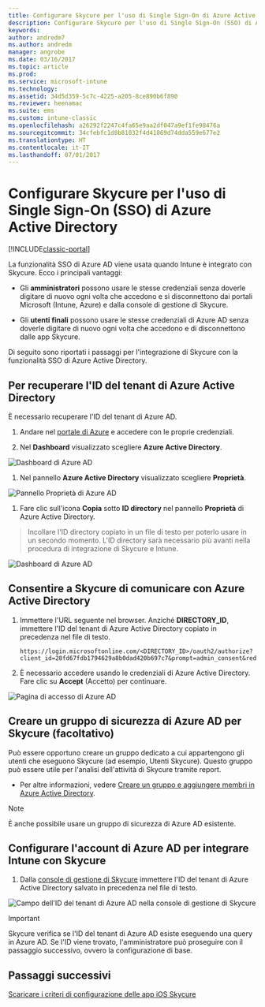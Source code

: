 ```yaml
---
title: Configurare Skycure per l'uso di Single Sign-On di Azure Active Directory
description: Configurare Skycure per l'uso di Single Sign-On (SSO) di Azure Active Directory
keywords: 
author: andredm7
ms.author: andredm
manager: angrobe
ms.date: 03/16/2017
ms.topic: article
ms.prod: 
ms.service: microsoft-intune
ms.technology: 
ms.assetid: 34d5d359-5c7c-4225-a205-8ce890b6f890
ms.reviewer: heenamac
ms.suite: ems
ms.custom: intune-classic
ms.openlocfilehash: a26292f2247c4fa65e9aa2df047a9ef1fe98476a
ms.sourcegitcommit: 34cfebfc1d8b81032f4d41869d74dda559e677e2
ms.translationtype: HT
ms.contentlocale: it-IT
ms.lasthandoff: 07/01/2017
---
```

# <a name="configure-skycure-to-use-azure-active-directory-single-sign-on-sso"></a>Configurare Skycure per l'uso di Single Sign-On (SSO) di Azure Active Directory

[!INCLUDE[classic-portal](../includes/classic-portal.md)]

La funzionalità SSO di Azure AD viene usata quando Intune è integrato con Skycure. Ecco i principali vantaggi:

-   Gli **amministratori** possono usare le stesse credenziali senza doverle digitare di nuovo ogni volta che accedono e si disconnettono dai portali Microsoft (Intune, Azure) e dalla console di gestione di Skycure.

-   Gli **utenti finali** possono usare le stesse credenziali di Azure AD senza doverle digitare di nuovo ogni volta che accedono e di disconnettono dalle app Skycure.

Di seguito sono riportati i passaggi per l'integrazione di Skycure con la funzionalità SSO di Azure Active Directory.

## <a name="to-retrieve-the-azure-active-directory-tenant-id"></a>Per recuperare l'ID del tenant di Azure Active Directory

È necessario recuperare l'ID del tenant di Azure AD.

1.  Andare nel [portale di Azure](https://portal.azure.com/) e accedere con le proprie credenziali.

2.  Nel **Dashboard** visualizzato scegliere **Azure Active Directory**.

![Dashboard di Azure AD](../media/mtp/skycure-sso-1.png)

1.  Nel pannello **Azure Active Directory** visualizzato scegliere **Proprietà**.

![Pannello Proprietà di Azure AD](../media/mtp/skycure-sso-2.png)

1.  Fare clic sull'icona **Copia** sotto **ID directory** nel pannello **Proprietà** di Azure Active Directory.

> Incollare l'ID directory copiato in un file di testo per poterlo usare in un secondo momento. L'ID directory sarà necessario più avanti nella procedura di integrazione di Skycure e Intune.

![Dashboard di Azure AD](../media/mtp/skycure-sso-3.png)

## <a name="allow-skycure-to-communicate-with-azure-active-directory"></a>Consentire a Skycure di comunicare con Azure Active Directory

1.  Immettere l'URL seguente nel browser. Anziché **DIRECTORY_ID**, immettere l'ID del tenant di Azure Active Directory copiato in precedenza nel file di testo.

        https://login.microsoftonline.com/<DIRECTORY_ID>/oauth2/authorize?client_id=28fd67fdb1794629a8b0dad420b697c7&prompt=admin_consent&redirect_uri=https%3A%2F%2Fmc.skycure.com%2Fapi%2Fexternal%2Fmdm%2Faad_app_consent%2Fmanagement_callback&response_type=code

2.  È necessario accedere usando le credenziali di Azure Active Directory. Fare clic su **Accept** (Accetto) per continuare.

![Pagina di accesso di Azure AD](../media/mtp/skycure-sso-4.png)

## <a name="create-an-azure-ad-security-group-for-skycure-optional"></a>Creare un gruppo di sicurezza di Azure AD per Skycure (facoltativo)

Può essere opportuno creare un gruppo dedicato a cui appartengono gli utenti che eseguono Skycure (ad esempio, Utenti Skycure). Questo gruppo può essere utile per l'analisi dell'attività di Skycure tramite report.

-   Per altre informazioni, vedere [Creare un gruppo e aggiungere membri in Azure Active Directory](https://docs.microsoft.com/azure/active-directory/active-directory-groups-create-azure-portal).

> [!NOTE] 
> È anche possibile usare un gruppo di sicurezza di Azure AD esistente.

## <a name="configure-the-azure-ad-account-to-integrate-intune-with-skycure"></a>Configurare l'account di Azure AD per integrare Intune con Skycure

1.  Dalla [console di gestione di Skycure](https://aad.skycure.com/) immettere l'ID del tenant di Azure Active Directory salvato in precedenza nel file di testo.

![Campo dell'ID del tenant di Azure AD nella console di gestione di Skycure](../media/mtp/skycure-sso-5.png)

> [!IMPORTANT] 
> Skycure verifica se l'ID del tenant di Azure AD esiste eseguendo una query in Azure AD. Se l'ID viene trovato, l'amministratore può proseguire con il passaggio successivo, ovvero la configurazione di base.

## <a name="next-steps"></a>Passaggi successivi

[Scaricare i criteri di configurazione delle app iOS Skycure](/intune-classic/deploy-use/download-skycure-ios-app-configuration-policy)
